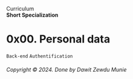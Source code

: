 Curriculum <br>
**Short Specialization** <br>

# 0x00. Personal data

`Back-end` `Authentification`

###### Copyright &copy; 2024. Done by Dawit Zewdu Munie
